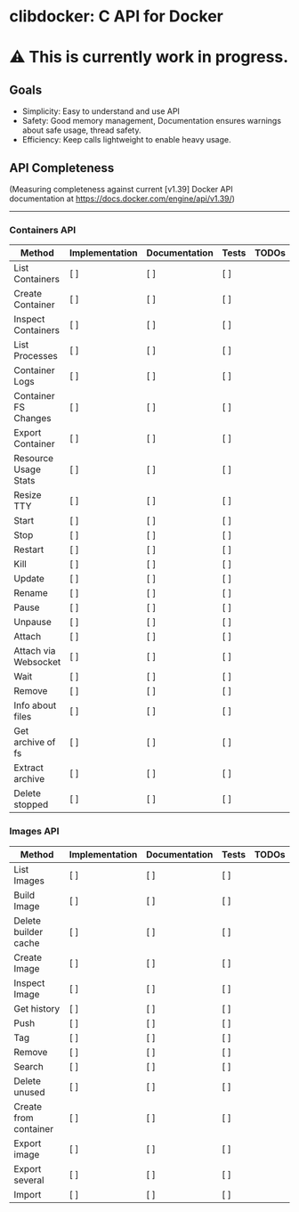 # clibdocker: C API for Docker
# :warning: This is currently work in progress.

 ## Goals
 * Simplicity: Easy to understand and use API
 * Safety: Good memory management, Documentation ensures warnings about safe usage, thread safety.
 * Efficiency: Keep calls lightweight to enable heavy usage.

## API Completeness

(Measuring completeness against current \[v1.39\] Docker API documentation at https://docs.docker.com/engine/api/v1.39/)

----
### Containers API

| Method              | Implementation  | Documentation | Tests | TODOs                    |
|---------------------|-----------------|---------------|-------|--------------------------|
|List Containers      |             [ ] |           [ ] |   [ ] |                          |
|Create Container     |             [ ] |           [ ] |   [ ] |                          |
|Inspect Containers   |             [ ] |           [ ] |   [ ] |                          |
|List Processes       |             [ ] |           [ ] |   [ ] |                          |
|Container Logs       |             [ ] |           [ ] |   [ ] |                          |
|Container FS Changes |             [ ] |           [ ] |   [ ] |                          |
|Export Container     |             [ ] |           [ ] |   [ ] |                          |
|Resource Usage Stats |             [ ] |           [ ] |   [ ] |                          |
|Resize TTY           |             [ ] |           [ ] |   [ ] |                          |
|Start                |             [ ] |           [ ] |   [ ] |                          |
|Stop                 |             [ ] |           [ ] |   [ ] |                          |
|Restart              |             [ ] |           [ ] |   [ ] |                          |
|Kill                 |             [ ] |           [ ] |   [ ] |                          |
|Update               |             [ ] |           [ ] |   [ ] |                          |
|Rename               |             [ ] |           [ ] |   [ ] |                          |
|Pause                |             [ ] |           [ ] |   [ ] |                          |
|Unpause              |             [ ] |           [ ] |   [ ] |                          |
|Attach               |             [ ] |           [ ] |   [ ] |                          |
|Attach via Websocket |             [ ] |           [ ] |   [ ] |                          |
|Wait                 |             [ ] |           [ ] |   [ ] |                          |
|Remove               |             [ ] |           [ ] |   [ ] |                          |
|Info about files     |             [ ] |           [ ] |   [ ] |                          |
|Get archive of fs    |             [ ] |           [ ] |   [ ] |                          |
|Extract archive      |             [ ] |           [ ] |   [ ] |                          |
|Delete stopped       |             [ ] |           [ ] |   [ ] |                          |
### Images API

| Method              | Implementation  | Documentation | Tests | TODOs                    |
|---------------------|-----------------|---------------|-------|--------------------------|
|List Images          |             [ ] |           [ ] |   [ ] |                          |
|Build Image          |             [ ] |           [ ] |   [ ] |                          |
|Delete builder cache |             [ ] |           [ ] |   [ ] |                          |
|Create Image         |             [ ] |           [ ] |   [ ] |                          |
|Inspect Image        |             [ ] |           [ ] |   [ ] |                          |
|Get history          |             [ ] |           [ ] |   [ ] |                          |
|Push                 |             [ ] |           [ ] |   [ ] |                          |
|Tag                  |             [ ] |           [ ] |   [ ] |                          |
|Remove               |             [ ] |           [ ] |   [ ] |                          |
|Search               |             [ ] |           [ ] |   [ ] |                          |
|Delete unused        |             [ ] |           [ ] |   [ ] |                          |
|Create from container|             [ ] |           [ ] |   [ ] |                          |
|Export image         |             [ ] |           [ ] |   [ ] |                          |
|Export several       |             [ ] |           [ ] |   [ ] |                          |
|Import               |             [ ] |           [ ] |   [ ] |                          |